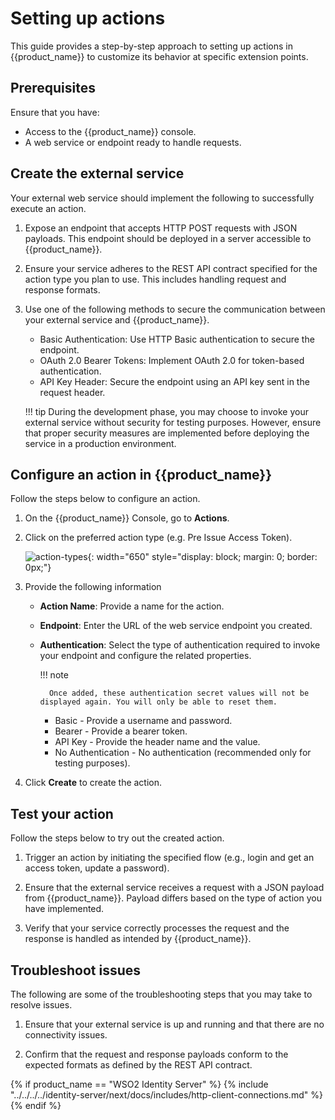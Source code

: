 # Setting up actions

This guide provides a step-by-step approach to setting up actions in {{product_name}} to customize its behavior at specific extension points.

## Prerequisites

Ensure that you have:

- Access to the {{product_name}} console.
- A web service or endpoint ready to handle requests.

## Create the external service

Your external web service should implement the following to successfully execute an action.

1. Expose an endpoint that accepts HTTP POST requests with JSON payloads. This endpoint should be deployed in a server accessible to {{product_name}}.

2. Ensure your service adheres to the REST API contract specified for the action type you plan to use. This includes handling request and response formats.

3. Use one of the following methods to secure the communication between your external service and {{product_name}}.

    - Basic Authentication: Use HTTP Basic authentication to secure the endpoint.
    - OAuth 2.0 Bearer Tokens: Implement OAuth 2.0 for token-based authentication.
    - API Key Header: Secure the endpoint using an API key sent in the request header.

    !!! tip
        During the development phase, you may choose to invoke your external service without security for testing purposes. However, ensure that proper security measures are implemented before deploying the service in a production environment.

## Configure an action in {{product_name}}

Follow the steps below to configure an action.

1. On the {{product_name}} Console, go to **Actions**.

2. Click on the preferred action type (e.g. Pre Issue Access Token).

    ![action-types]({{base_path}}/assets/img/guides/actions/action-types-in-ui.png){: width="650" style="display: block; margin: 0; border: 0px;"}

3. Provide the following information

    - **Action Name**: Provide a name for the action.
    - **Endpoint**: Enter the URL of the web service endpoint you created.
    - **Authentication**: Select the type of authentication required to invoke your endpoint and configure the related properties. 

        !!! note
            
            Once added, these authentication secret values will not be displayed again. You will only be able to reset them.
            
        - Basic - Provide a username and password.
        - Bearer - Provide a bearer token.
        - API Key - Provide the header name and the value.
        - No Authentication - No authentication (recommended only for testing purposes).

4. Click **Create** to create the action.

## Test your action

Follow the steps below to try out the created action.

1. Trigger an action by initiating the specified flow (e.g., login and get an access token, update a password).

2. Ensure that the external service receives a request with a JSON payload from {{product_name}}. Payload differs based on the type of action you have implemented.

3. Verify that your service correctly processes the request and the response is handled as intended by {{product_name}}.

## Troubleshoot issues

The following are some of the troubleshooting steps that you may take to resolve issues.

1. Ensure that your external service is up and running and that there are no connectivity issues.

2. Confirm that the request and response payloads conform to the expected formats as defined by the REST API contract.

{% if product_name == "WSO2 Identity Server" %}
{% include "../../../../identity-server/next/docs/includes/http-client-connections.md" %}
{% endif %}
